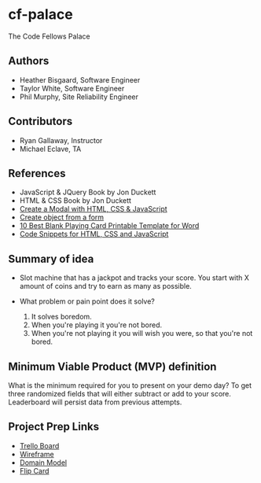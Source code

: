 # cf-palace

The Code Fellows Palace

## Authors

* Heather Bisgaard, Software Engineer
* Taylor White, Software Engineer
* Phil Murphy, Site Reliability Engineer

## Contributors

* Ryan Gallaway, Instructor
* Michael Eclave, TA

## References

* JavaScript & JQuery Book by Jon Duckett
* HTML & CSS Book by Jon Duckett
* [Create a Modal with HTML, CSS & JavaScript](https://www.youtube.com/watch?v=6ophW7Ask_0)
* [Create object from a form](https://www.sitepoint.com/community/t/create-object-from-a-form/313057)
* [10 Best Blank Playing Card Printable Template for Word](https://www.printablee.com/post_blank-playing-card-printable-template-for-word_364105/)
* [Code Snippets for HTML, CSS and JavaScript](https://www.w3schools.com/howto/default.asp)

## Summary of idea

* Slot machine that has a jackpot and tracks your score. You start with X amount of coins and try to earn as many as possible.

* What problem or pain point does it solve?
  1. It solves boredom.  
  2. When you're playing it you're not bored.
  3. When you're not playing it you will wish you were, so that you're not bored.

## Minimum Viable Product (MVP) definition

What is the minimum required for you to present on your demo day? To get three randomized fields that will either subtract or add to your score. Leaderboard will persist data from previous attempts.

## Project Prep Links

* [Trello Board](https://trello.com/b/yxDFr4aX/kanban-board)
* [Wireframe](img/Wireframe.jpg)
* [Domain Model](img/DomainModel.jpg)
* [Flip Card](https://www.w3schools.com/howto/howto_css_flip_card.asp)  
